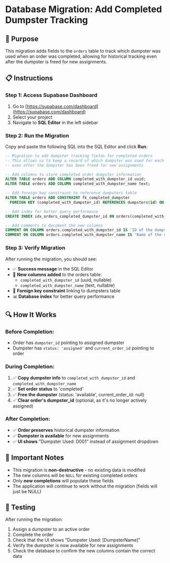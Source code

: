 # Database Migration: Add Completed Dumpster Tracking

## 🎯 Purpose

This migration adds fields to the `orders` table to track which dumpster was used when an order was completed, allowing for historical tracking even after the dumpster is freed for new assignments.

## 📋 Instructions

### Step 1: Access Supabase Dashboard

1. Go to [https://supabase.com/dashboard](https://supabase.com/dashboard)
2. Select your project
3. Navigate to **SQL Editor** in the left sidebar

### Step 2: Run the Migration

Copy and paste the following SQL into the SQL Editor and click **Run**:

```sql
-- Migration to add dumpster tracking fields for completed orders
-- This allows us to keep a record of which dumpster was used for each completed order
-- even after the dumpster has been freed for new assignments

-- Add columns to store completed order dumpster information
ALTER TABLE orders ADD COLUMN completed_with_dumpster_id uuid;
ALTER TABLE orders ADD COLUMN completed_with_dumpster_name text;

-- Add foreign key constraint to reference dumpsters table
ALTER TABLE orders ADD CONSTRAINT fk_completed_dumpster
  FOREIGN KEY (completed_with_dumpster_id) REFERENCES dumpsters(id) ON DELETE SET NULL;

-- Add index for better query performance
CREATE INDEX idx_orders_completed_dumpster_id ON orders(completed_with_dumpster_id);

-- Add comments to document the new columns
COMMENT ON COLUMN orders.completed_with_dumpster_id IS 'ID of the dumpster that was used when this order was completed (preserved for historical tracking)';
COMMENT ON COLUMN orders.completed_with_dumpster_name IS 'Name of the dumpster that was used when this order was completed (for easy display without joins)';
```

### Step 3: Verify Migration

After running the migration, you should see:

- ✅ **Success message** in the SQL Editor
- 🔧 **New columns added** to the orders table:
  - `completed_with_dumpster_id` (uuid, nullable)
  - `completed_with_dumpster_name` (text, nullable)
- 🔗 **Foreign key constraint** linking to dumpsters table
- 📊 **Database index** for better query performance

## 🔍 How It Works

### Before Completion:

- Order has `dumpster_id` pointing to assigned dumpster
- Dumpster has `status: 'assigned'` and `current_order_id` pointing to order

### During Completion:

1. ✅ **Copy dumpster info** to `completed_with_dumpster_id` and `completed_with_dumpster_name`
2. ✅ **Set order status** to 'completed'
3. ✅ **Free the dumpster** (status: 'available', current_order_id: null)
4. ✅ **Clear order's dumpster_id** (optional, as it's no longer actively assigned)

### After Completion:

- ✅ **Order preserves** historical dumpster information
- ✅ **Dumpster is available** for new assignments
- ✅ **UI shows** "Dumpster Used: D001" instead of assignment dropdown

## 🚨 Important Notes

- This migration is **non-destructive** - no existing data is modified
- The new columns will be `NULL` for existing completed orders
- Only **new completions** will populate these fields
- The application will continue to work without the migration (fields will just be NULL)

## 🧪 Testing

After running the migration:

1. Assign a dumpster to an active order
2. Complete the order
3. Check that the UI shows "Dumpster Used: [DumpsterName]"
4. Verify the dumpster is now available for new assignments
5. Check the database to confirm the new columns contain the correct data
